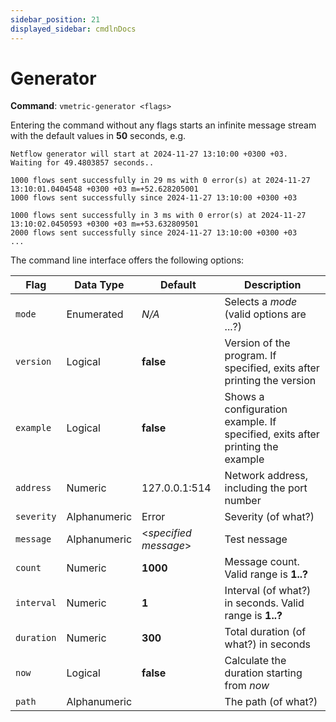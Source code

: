 ```yaml
---
sidebar_position: 21
displayed_sidebar: cmdlnDocs
---
```


# Generator

**Command**: `vmetric-generator <flags>`

Entering the command without any flags starts an infinite message stream with the default values in **50** seconds, e.g.

```CLI
Netflow generator will start at 2024-11-27 13:10:00 +0300 +03.
Waiting for 49.4803857 seconds..

1000 flows sent successfully in 29 ms with 0 error(s) at 2024-11-27 13:10:01.0404548 +0300 +03 m=+52.628205001
1000 flows sent successfully since 2024-11-27 13:10:00 +0300 +03

1000 flows sent successfully in 3 ms with 0 error(s) at 2024-11-27 13:10:02.0450593 +0300 +03 m=+53.632809501
2000 flows sent successfully since 2024-11-27 13:10:00 +0300 +03
...
```

The command line interface offers the following options:

|Flag|Data Type|Default|Description|
|---|---|---|---|
|`mode`|Enumerated|_N/A_|Selects a _mode_ (valid options are ...?)|
|`version`|Logical|**false**|Version of the program. If specified, exits after printing the version|
|`example`|Logical|**false**|Shows a configuration example. If specified, exits after printing the example|
|`address`|Numeric|127.0.0.1:514|Network address, including the port number|
|`severity`|Alphanumeric|Error|Severity (of what?)|
|`message`|Alphanumeric|&lt;_specified message_&gt;|Test nessage|
|`count`|Numeric|**1000**|Message count. Valid range is **1..?**|
|`interval`|Numeric|**1**|Interval (of what?) in seconds. Valid range is **1..?**|
|`duration`|Numeric|**300**|Total duration (of what?) in seconds|
|`now`|Logical|**false**|Calculate the duration starting from _now_|
|`path`|Alphanumeric||The path (of what?)|
